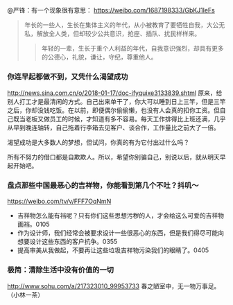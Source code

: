 @严锋：有一个现象很有意思：
https://weibo.com/1687198333/GbKJ1leFs
>年长的一些人，生长在集体主义的年代，从小被教育了要牺牲自我，大公无私，解放全人类，但却较少公共意识，抢座、插队、扰民样样来。
>>年轻的一辈，生长于重个人利益的年代，自我意识强烈，却具有更多的公德心，礼貌，谦让，守纪，尊重他人。
### 你连早起都做不到，又凭什么渴望成功
http://news.sina.com.cn/o/2018-01-17/doc-ifyquixe3133839.shtml
原来，给别人打工才是最清闲的方式。自己出来单干了，你大可以睡到日上三竿，但是三竿之后，你却没钱吃饭。在以前，即便偶尔偷偷懒，也没有人会真的扣你工资。但自己既当老板又做员工的时候，才知道有多不容易。每天工作排得比上班还满，几乎从早到晚连轴转，自己拖着行李箱去见客户、谈合作，工作量比之前大了一倍。

渴望成功是大多数人的梦想，但试问，你真的有为它付出过什么吗？

所有不努力的借口都是自欺欺人。所以，希望你别骗自己，别说以后，就从明天早起开始吧。

### 盘点那些中国最恶心的吉祥物，你能看到第几个不吐？抖叽～ ​ 
https://weibo.com/tv/v/FFF7OqNmN
- 吉祥物怎么能有裆呢？只有你们这些思想污秽的人，才会给这么可爱的吉祥物画裆。0105
- 作为设计师，我们经常会被要求设计一些很恶心的东西，但是我们得尽可能向想要设计这些东西的客户抗争。0355
- 提高审美从我做起，不要再让这些垃圾吉祥物污染我们的眼睛了。0405

### 极简：清除生活中没有价值的一切
http://www.sohu.com/a/217323010_99953733
春之陋室中，无一物万事足。（小林一茶）